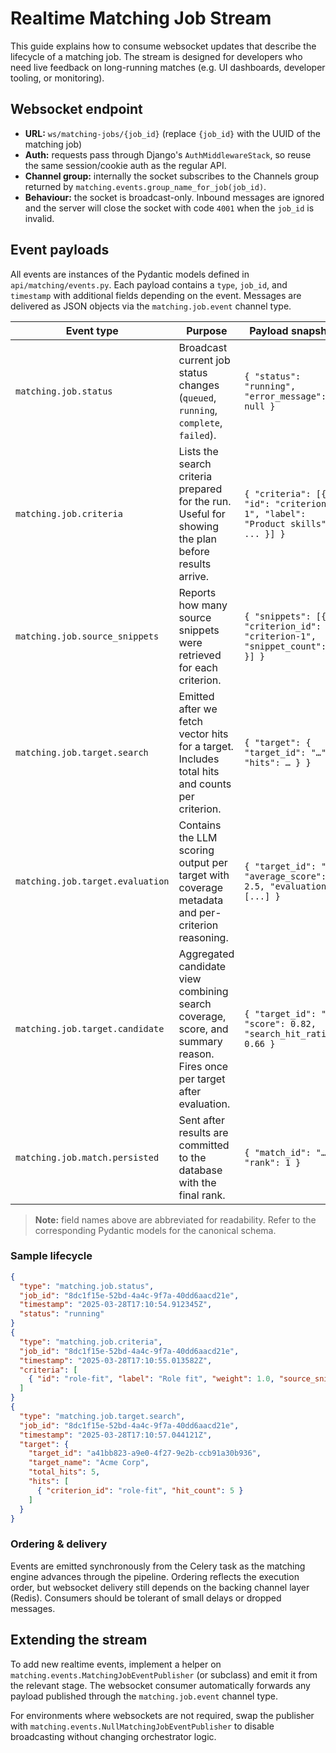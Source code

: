 # Realtime Matching Job Stream

This guide explains how to consume websocket updates that describe the lifecycle of a matching job. The stream is designed for developers who need live feedback on long-running matches (e.g. UI dashboards, developer tooling, or monitoring).

## Websocket endpoint

- **URL:** `ws/matching-jobs/{job_id}` (replace `{job_id}` with the UUID of the matching job)
- **Auth:** requests pass through Django's `AuthMiddlewareStack`, so reuse the same session/cookie auth as the regular API.
- **Channel group:** internally the socket subscribes to the Channels group returned by `matching.events.group_name_for_job(job_id)`.
- **Behaviour:** the socket is broadcast-only. Inbound messages are ignored and the server will close the socket with code `4001` when the `job_id` is invalid.

## Event payloads

All events are instances of the Pydantic models defined in `api/matching/events.py`. Each payload contains a `type`, `job_id`, and `timestamp` with additional fields depending on the event. Messages are delivered as JSON objects via the `matching.job.event` channel type.

| Event type | Purpose | Payload snapshot |
| --- | --- | --- |
| `matching.job.status` | Broadcast current job status changes (`queued`, `running`, `complete`, `failed`). | `{ "status": "running", "error_message": null }` |
| `matching.job.criteria` | Lists the search criteria prepared for the run. Useful for showing the plan before results arrive. | `{ "criteria": [{ "id": "criterion-1", "label": "Product skills", ... }] }` |
| `matching.job.source_snippets` | Reports how many source snippets were retrieved for each criterion. | `{ "snippets": [{ "criterion_id": "criterion-1", "snippet_count": 3 }] }` |
| `matching.job.target.search` | Emitted after we fetch vector hits for a target. Includes total hits and counts per criterion. | `{ "target": { "target_id": "…", "hits": … } }` |
| `matching.job.target.evaluation` | Contains the LLM scoring output per target with coverage metadata and per-criterion reasoning. | `{ "target_id": "…", "average_score": 2.5, "evaluations": [...] }` |
| `matching.job.target.candidate` | Aggregated candidate view combining search coverage, score, and summary reason. Fires once per target after evaluation. | `{ "target_id": "…", "score": 0.82, "search_hit_ratio": 0.66 }` |
| `matching.job.match.persisted` | Sent after results are committed to the database with the final rank. | `{ "match_id": "…", "rank": 1 }` |

> **Note:** field names above are abbreviated for readability. Refer to the corresponding Pydantic models for the canonical schema.

### Sample lifecycle

```json
{
  "type": "matching.job.status",
  "job_id": "8dc1f15e-52bd-4a4c-9f7a-40dd6aacd21e",
  "timestamp": "2025-03-28T17:10:54.912345Z",
  "status": "running"
}
{
  "type": "matching.job.criteria",
  "job_id": "8dc1f15e-52bd-4a4c-9f7a-40dd6aacd21e",
  "timestamp": "2025-03-28T17:10:55.013582Z",
  "criteria": [
    { "id": "role-fit", "label": "Role fit", "weight": 1.0, "source_snippet_limit": 3, "target_snippet_limit": 3 }
  ]
}
{
  "type": "matching.job.target.search",
  "job_id": "8dc1f15e-52bd-4a4c-9f7a-40dd6aacd21e",
  "timestamp": "2025-03-28T17:10:57.044121Z",
  "target": {
    "target_id": "a41bb823-a9e0-4f27-9e2b-ccb91a30b936",
    "target_name": "Acme Corp",
    "total_hits": 5,
    "hits": [
      { "criterion_id": "role-fit", "hit_count": 5 }
    ]
  }
}
```

### Ordering & delivery

Events are emitted synchronously from the Celery task as the matching engine advances through the pipeline. Ordering reflects the execution order, but websocket delivery still depends on the backing channel layer (Redis). Consumers should be tolerant of small delays or dropped messages.

## Extending the stream

To add new realtime events, implement a helper on `matching.events.MatchingJobEventPublisher` (or subclass) and emit it from the relevant stage. The websocket consumer automatically forwards any payload published through the `matching.job.event` channel type.

For environments where websockets are not required, swap the publisher with `matching.events.NullMatchingJobEventPublisher` to disable broadcasting without changing orchestrator logic.
